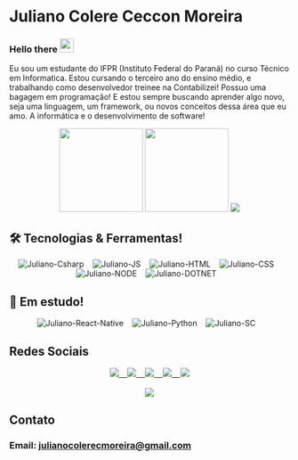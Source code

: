 # Juliano Colere Ceccon Moreira

### Hello there  <img src="https://raw.githubusercontent.com/MartinHeinz/MartinHeinz/master/wave.gif" width="25px">
Eu sou um estudante do IFPR (Instituto Federal do Paraná) no curso Técnico em Informatica. Estou cursando o terceiro ano do ensino médio, e trabalhando como desenvolvedor treinee na Contabilizei! Possuo uma bagagem em programação! E estou sempre buscando aprender algo novo, seja uma linguagem, um framework, ou novos conceitos dessa área que eu amo. A informática e o desenvolvimento de software!

<p align="center">
  <img height="150rem" src="https://github-readme-stats.vercel.app/api?username=JulianoCCMoreira&show_icons=true&theme=dracula&include_all_commits=true&count_private=true"/>
  <img height="150rem" src="https://github-readme-stats.vercel.app/api/top-langs/?username=JulianoCCMoreira&layout=compact&theme=dracula"/>
  <img heigth="120rem" src="http://github-readme-streak-stats.herokuapp.com?user=JulianoCCMoreira&theme=dracula&hide_border=true" />
</p>

<div>
  <div>
    <h2>🛠 Tecnologias & Ferramentas!</h2>
    <p align='center'>
      <img alt="Juliano-Csharp" src="https://img.shields.io/badge/C%23-239120?style=for-the-badge&logo=c-sharp&logoColor=white" /> &nbsp;&nbsp;
      <img alt="Juliano-JS" src="https://img.shields.io/badge/JavaScript-F7DF1E?style=for-the-badge&logo=javascript&logoColor=black" /> &nbsp;&nbsp;
      <img alt="Juliano-HTML" src="https://img.shields.io/badge/HTML5-E34F26?style=for-the-badge&logo=html5&logoColor=white" /> &nbsp;&nbsp;
      <img alt="Juliano-CSS" src="https://img.shields.io/badge/CSS3-1572B6?style=for-the-badge&logo=css3&logoColor=white" /> &nbsp;&nbsp;
      <img alt="Juliano-NODE" src="https://img.shields.io/badge/Node.js-43853D?style=for-the-badge&logo=node.js&logoColor=white" /> &nbsp;&nbsp;
      <img alt="Juliano-DOTNET" src="https://img.shields.io/badge/.NET-5C2D91?style=for-the-badge&logo=.net&logoColor=white" /> &nbsp;&nbsp;</p>
  </div>
  <div>
    <h2>🌱 Em estudo!</h2>
    <p align='center'>
      <img alt="Juliano-React-Native" src="https://img.shields.io/badge/React_Native-20232A?style=for-the-badge&logo=react&logoColor=61DAFB" />  &nbsp;&nbsp;
      <img alt="Juliano-Python" src="https://img.shields.io/badge/Python-14354C?style=for-the-badge&logo=python&logoColor=white" />  &nbsp;&nbsp;
      <img alt="Juliano-SC" src="https://img.shields.io/badge/styled--components-DB7093?style=for-the-badge&logo=styled-components&logoColor=white" /> &nbsp;&nbsp;
    </p>
  </div>
</div>

## Redes Sociais
<p align='center'>
  <a href="https://dev.to/julianoccmoreira">
    <img src="https://img.shields.io/badge/dev.to-0A0A0A?style=for-the-badge&logo=dev.to&logoColor=white" />
    &nbsp;&nbsp;
  </a>
  <a href="https://www.facebook.com/juliano.coleremoreira">
   <img src="https://img.shields.io/badge/Facebook-1877F2?style=for-the-badge&logo=facebook&logoColor=white"> 
   &nbsp;&nbsp;
  </a>
  <a href="https://www.instagram.com/juliano_ccm/"> 
    <img src="https://img.shields.io/badge/Instagram-E4405F?style=for-the-badge&logo=instagram&logoColor=white"> 
    &nbsp;&nbsp;  
  </a>
  <a href="https://www.linkedin.com/in/juliano-colere-ceccon-moreira-2577b0196"> 
    <img src="https://img.shields.io/badge/LinkedIn-0077B5?style=for-the-badge&logo=linkedin&logoColor=white"> 
    &nbsp;&nbsp;
  </a>
  <a href="https://open.spotify.com/user/fxh3en2pk6gv359znz59t96bj">
    <img src="https://img.shields.io/badge/Spotify-1ED760?&style=for-the-badge&logo=spotify&logoColor=white" />
  </a>
  <br/><br/><img src="https://spotify-recently-played-readme.vercel.app/api?user=fxh3en2pk6gv359znz59t96bj&count=3" />
</p>

## Contato
### Email: julianocolerecmoreira@gmail.com

